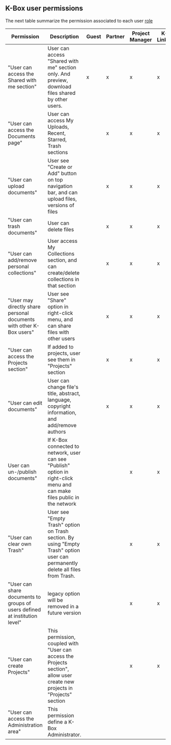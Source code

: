 ## K-Box user permissions

The next table summarize the permission associated to each user [role](./users.md)

| Permission | Description | Guest | Partner | Project Manager | K-Linker | K-Box Administrator | 
|------------|-------------|-------|---------|-----------------|-------|------|
|"User can access the Shared with me section" | User can access "Shared with me" section only. And preview, download files shared by other users. | x | x | x | x | x |
|"User can access the Documents page" | User can access My Uploads, Recent, Starred, Trash sections || x | x | x | x |
|"User can upload documents" | User see "Create or Add" button on top navigation bar, and can upload files, versions of files || x | x | x | x |
|"User can trash documents" | User can delete files || x | x | x | x |
|"User can add/remove personal collections" | User access My Collections section, and can create/delete collections in that section || x | x | x | x |
|"User may directly share personal documents with other K-Box users" | User see "Share" option in right-click menu, and can share files with other users || x | x | x | x |
|"User can access the Projects section" | If added to projects, user see them in "Projects" section || x | x | x | x |
|"User can edit documents" | User can change file's title, abstract, language, copyright information, and add/remove authors || x | x | x | x |
|User can un-/publish documents" | If K-Box connected to network, user can see "Publish" option in right-click menu and can make files public in the network ||| x | x | x |
|"User can clear own Trash" | User see "Empty Trash" option on Trash section. By using "Empty Trash" option user can permanently delete all files from Trash. ||| x | x | x |
|"User can share documents to groups of users defined at institution level"|legacy option will be removed in a future version ||| x | x | x |
|"User can create Projects" | This permission, coupled with "User can access the Projects section", allow user create new projects in "Projects" section ||| x | x | x |
|"User can access the Administration area" | This permission define a K-Box Administrator. ||||| x |
